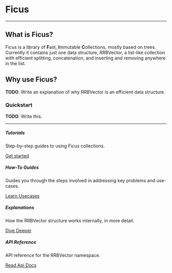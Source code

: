 # Ficus

---

## What is Ficus?

Ficus is a library of **F**ast, **I**mmutable **C**ollections, mostly based on trees.
Currently it contains just one data structure, RRBVector, a list-like collection with efficient
splitting, concatenation, and inserting and removing anywhere in the list.

## Why use Ficus?

**TODO**: Write an explanation of why RRBVector is an efficient data structure.

### Quickstart

**TODO**: Write this.

---

<div class="row row-cols-1 row-cols-md-2">
  <div class="col mb-4">
    <div class="card h-100">
      <div class="card-body">
        <h5 class="card-title">Tutorials</h5>
        <p class="card-text">Step-by-step guides to using Ficus collections.</p>
      </div>
      <div class="card-footer text-right   border-top-0">
        <a href="{{siteBaseUrl}}/Tutorials/Getting_Started.html" class="btn btn-primary">Get started</a>
      </div>
    </div>
  </div>
  <div class="col mb-4">
    <div class="card h-100">
      <div class="card-body">
        <h5 class="card-title">How-To Guides</h5>
        <p class="card-text">Guides you through the steps involved in addressing key problems and use-cases. </p>
      </div>
      <div class="card-footer text-right   border-top-0">
        <a href="{{siteBaseUrl}}/How_Tos/Doing_A_Thing.html" class="btn btn-primary">Learn Usecases</a>
      </div>
    </div>
  </div>
  <div class="col mb-4 mb-md-0">
    <div class="card h-100">
      <div class="card-body">
        <h5 class="card-title">Explanations</h5>
        <p class="card-text">How the RRBVector structure works internally, in more detail.</p>
      </div>
      <div class="card-footer text-right   border-top-0">
        <a href="{{siteBaseUrl}}/Explanations/Background.html" class="btn btn-primary">Dive Deeper</a>
      </div>
    </div>
  </div>
  <div class="col">
    <div class="card h-100">
      <div class="card-body">
        <h5 class="card-title">API Reference</h5>
        <p class="card-text">API reference for the RRBVector namespace.</p>
      </div>
      <div class="card-footer text-right   border-top-0">
        <a href="{{siteBaseUrl}}/Api_Reference/Ficus/Ficus.html" class="btn btn-primary">Read Api Docs</a>
      </div>
    </div>
  </div>
</div>
